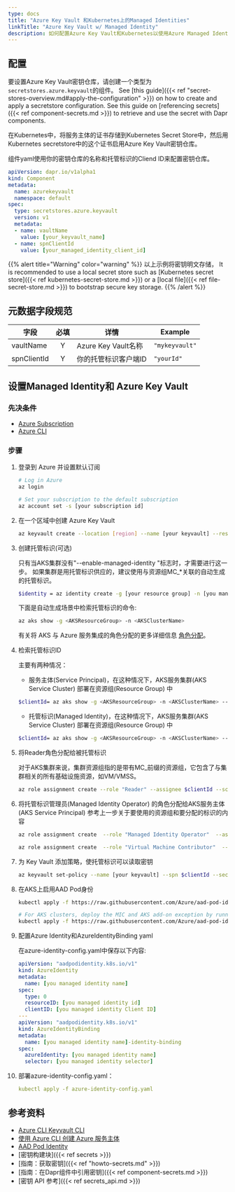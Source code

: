 ```yaml
---
type: docs
title: "Azure Key Vault 和Kubernetes上的Managed Identities"
linkTitle: "Azure Key Vault w/ Managed Identity"
description: 如何配置Azure Key Vault和Kubernetes以使用Azure Managed Identities来获取密钥
---
```


## 配置

要设置Azure Key Vault密钥仓库，请创建一个类型为`secretstores.azure.keyvault`的组件。 See [this guide]({{< ref "secret-stores-overview.md#apply-the-configuration" >}}) on how to create and apply a secretstore configuration. See this guide on [referencing secrets]({{< ref component-secrets.md >}}) to retrieve and use the secret with Dapr components.

在Kubernetes中，将服务主体的证书存储到Kubernetes Secret Store中，然后用Kubernetes secretstore中的这个证书启用Azure Key Vault密钥仓库。

组件yaml使用你的密钥仓库的名称和托管标识的Cliend ID来配置密钥仓库。

```yaml
apiVersion: dapr.io/v1alpha1
kind: Component
metadata:
  name: azurekeyvault
  namespace: default
spec:
  type: secretstores.azure.keyvault
  version: v1
  metadata:
  - name: vaultName
    value: [your_keyvault_name]
  - name: spnClientId
    value: [your_managed_identity_client_id]
```

{{% alert title="Warning" color="warning" %}}
以上示例将密钥明文存储， It is recommended to use a local secret store such as [Kubernetes secret store]({{< ref kubernetes-secret-store.md >}}) or a [local file]({{< ref file-secret-store.md >}}) to bootstrap secure key storage.
{{% /alert %}}

## 元数据字段规范

| 字段          | 必填 | 详情                | Example        |
| ----------- |:--:| ----------------- | -------------- |
| vaultName   | Y  | Azure Key Vault名称 | `"mykeyvault"` |
| spnClientId | Y  | 你的托管标识客户端ID       | `"yourId"`     |

## 设置Managed Identity和 Azure Key Vault

### 先决条件

- [Azure Subscription](https://azure.microsoft.com/en-us/free/)
- [Azure CLI](https://docs.microsoft.com/en-us/cli/azure/install-azure-cli?view=azure-cli-latest)

### 步骤

1. 登录到 Azure 并设置默认订阅

    ```bash
    # Log in Azure
    az login

    # Set your subscription to the default subscription
    az account set -s [your subscription id]
    ```

2. 在一个区域中创建 Azure Key Vault

    ```bash
    az keyvault create --location [region] --name [your keyvault] --resource-group [your resource group]
    ```

3. 创建托管标识(可选)

    只有当AKS集群没有"--enable-managed-identity "标志时，才需要进行这一步。 如果集群是用托管标识供应的，建议使用与资源组MC_*关联的自动生成的托管标识。

    ```bash
    $identity = az identity create -g [your resource group] -n [you managed identity name] -o json | ConvertFrom-Json
    ```

    下面是自动生成场景中检索托管标识的命令:

      ```bash
      az aks show -g <AKSResourceGroup> -n <AKSClusterName>
      ```
    有关将 AKS 与 Azure 服务集成的角色分配的更多详细信息 [角色分配](https://azure.github.io/aad-pod-identity/docs/getting-started/role-assignment/)。

4.  检索托管标识ID

    主要有两种情况：
    - 服务主体(Service Principal)，在这种情况下，AKS服务集群(AKS Service Cluster) 部署在资源组(Resource Group) 中

    ```bash
    $clientId= az aks show -g <AKSResourceGroup> -n <AKSClusterName> --query servicePrincipalProfile.clientId -otsv
    ```

    - 托管标识(Managed Identity)，在这种情况下，AKS服务集群(AKS Service Cluster) 部署在资源组(Resource Group) 中

    ```bash
    $clientId= az aks show -g <AKSResourceGroup> -n <AKSClusterName> --query identityProfile.kubeletidentity.clientId -otsv
    ```

5. 将Reader角色分配给被托管标识

    对于AKS集群来说，集群资源组指的是带有MC_前缀的资源组，它包含了与集群相关的所有基础设施资源，如VM/VMSS。

    ```bash
    az role assignment create --role "Reader" --assignee $clientId --scope /subscriptions/[your subscription id]/resourcegroups/[your resource group]
    ```

6. 将托管标识管理员(Managed Identity Operator) 的角色分配给AKS服务主体(AKS Service Principal) 参考上一步关于要使用的资源组和要分配的标识的内容
    ```bash
    az role assignment create  --role "Managed Identity Operator"  --assignee $clientId  --scope /subscriptions/[your subscription id]/resourcegroups/[your resource group]

    az role assignment create  --role "Virtual Machine Contributor"  --assignee $clientId  --scope /subscriptions/[your subscription id]/resourcegroups/[your resource group]
    ```

7. 为 Key Vault 添加策略，使托管标识可以读取密钥

    ```bash
    az keyvault set-policy --name [your keyvault] --spn $clientId --secret-permissions get list
    ```

8. 在AKS上启用AAD Pod身份

    ```bash
    kubectl apply -f https://raw.githubusercontent.com/Azure/aad-pod-identity/master/deploy/infra/deployment-rbac.yaml

    # For AKS clusters, deploy the MIC and AKS add-on exception by running -
    kubectl apply -f https://raw.githubusercontent.com/Azure/aad-pod-identity/master/deploy/infra/mic-exception.yaml
    ```

9. 配置Azure Identity和AzureIdentityBinding yaml

    在azure-identity-config.yaml中保存以下内容:

    ```yaml
    apiVersion: "aadpodidentity.k8s.io/v1"
    kind: AzureIdentity
    metadata:
      name: [you managed identity name]
    spec:
      type: 0
      resourceID: [you managed identity id]
      clientID: [you managed identity Client ID]
    ---
    apiVersion: "aadpodidentity.k8s.io/v1"
    kind: AzureIdentityBinding
    metadata:
      name: [you managed identity name]-identity-binding
    spec:
      azureIdentity: [you managed identity name]
      selector: [you managed identity selector]
    ```

10. 部署azure-identity-config.yaml：

    ```yaml
    kubectl apply -f azure-identity-config.yaml
    ```

## 参考资料
- [Azure CLI Keyvault CLI](https://docs.microsoft.com/en-us/cli/azure/keyvault?view=azure-cli-latest#az-keyvault-create)
- [使用 Azure CLI 创建 Azure 服务主体](https://docs.microsoft.com/en-us/cli/azure/create-an-azure-service-principal-azure-cli?view=azure-cli-latest)
- [AAD Pod Identity](https://github.com/Azure/aad-pod-identity)
- [密钥构建块]({{< ref secrets >}})
- [指南：获取密钥]({{< ref "howto-secrets.md" >}})
- [指南：在Dapr组件中引用密钥]({{< ref component-secrets.md >}})
- [密钥 API 参考]({{< ref secrets_api.md >}})
